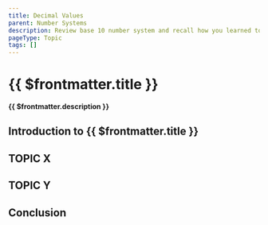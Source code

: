 ```yaml
---
title: Decimal Values
parent: Number Systems
description: Review base 10 number system and recall how you learned to perform arithmetic operations
pageType: Topic
tags: []
---
```


# {{ $frontmatter.title }}
**{{ $frontmatter.description }}**

<KeyConcepts :ConceptArray= "[
{
  Concept:'Base 10 Number System',
  Details:'The number system you learned in early elementary school'
},
{  
  Concept:'Why did humans choose base 10 as a default?',
  Details:'Likely because we started counting with our fingers. As numbers got more complicated, we stayed with base 10'  
},
{
  Concept:'Why not use base 10 in computers?',
  Details:'Base 10 processes are too complicated to re-create in hardware and low-level software'
}
]" />

## Introduction to {{ $frontmatter.title }}

## TOPIC X

## TOPIC Y

## Conclusion